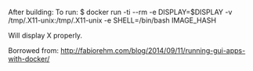 
After building:
To run:
$ docker run -ti --rm -e DISPLAY=$DISPLAY -v /tmp/.X11-unix:/tmp/.X11-unix -e SHELL=/bin/bash IMAGE_HASH

Will display X properly. 

Borrowed from: http://fabiorehm.com/blog/2014/09/11/running-gui-apps-with-docker/